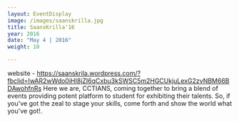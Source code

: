```yaml
---
layout: EventDisplay
image: /images/saanskrilla.jpg
title: SaansKrilla'16
year: 2016
date: "May 4 | 2016"
weight: 10

---
```

website - https://saanskrila.wordpress.com/?fbclid=IwAR2wWdo0iHI8jZI6qCxbu3kSWSC5m2HGCUkjuLexG2zyNBM66BDAwohfnRs Here we are, CCTIANS, coming together to bring a blend of events providing potent platform to student for exhibiting their talents. So, if you've got the zeal to stage your skills, come forth and show the world what you've got!.

